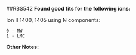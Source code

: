 ##RBS542
**Found good fits for the following ions:**

Ion II 1400, 1405 using N components:
```
0 - MW
1 - LMC
```


**Other Notes:**

